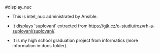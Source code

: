 #display_nuc

- This is intel_nuc administrated by Ansible.
- It displays 'suplovani' extracted from https://gjk.cz/o-studiu/rozvrh-a-suplovani/suplovani/.

- It is my high school graduation project from informatics (more information in docs folder).
